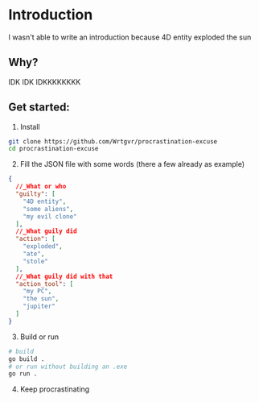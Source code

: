 # Introduction
I wasn't able to write an introduction because 4D entity exploded the sun
## Why?
IDK IDK IDKKKKKKKK
## Get started:
1. Install
```bash
git clone https://github.com/Wrtgvr/procrastination-excuse
cd procrastination-excuse
```
2. Fill the JSON file with some words (there a few already as example)
```json
{
  //_What or who
  "guilty": [ 
    "4D entity",
    "some aliens",
    "my evil clone"
  ],
  //_What guily did
  "action": [
    "exploded",
    "ate",
    "stole"
  ],
  //_What guily did with that
  "action_tool": [
    "my PC",
    "the sun",
    "jupiter"
  ]
}
```
3. Build or run
```bash
# build
go build .
# or run without building an .exe
go run .
```
4. Keep procrastinating
